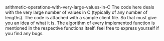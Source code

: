 arithmetic-operations-with-very-large-values-in-C
The code here deals with the very large number of values in C (typically of any number of lengths).
The code is attached with a sample client file.
So that must give you an idea of what it is.
The algorithm of every implemented function is mentioned in the respective functions itself.
feel free to express yourself if you find any bugs.
